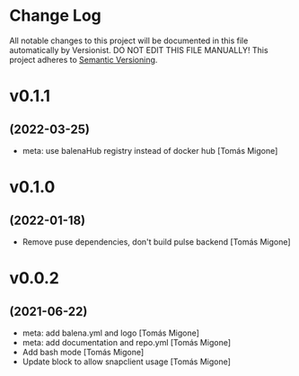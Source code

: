 # Change Log

All notable changes to this project will be documented in this file
automatically by Versionist. DO NOT EDIT THIS FILE MANUALLY!
This project adheres to [Semantic Versioning](http://semver.org/).

# v0.1.1
## (2022-03-25)

* meta: use balenaHub registry instead of docker hub [Tomás Migone]

# v0.1.0
## (2022-01-18)

* Remove puse dependencies, don't build pulse backend [Tomás Migone]

# v0.0.2
## (2021-06-22)

* meta: add balena.yml and logo [Tomás Migone]
* meta: add documentation and repo.yml [Tomás Migone]
* Add bash mode [Tomás Migone]
* Update block to allow snapclient usage [Tomás Migone]
